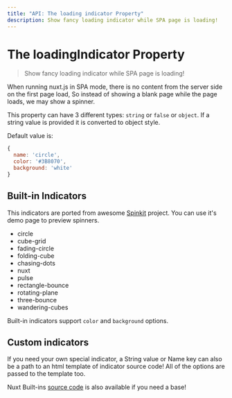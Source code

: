 ```yaml
---
title: "API: The loading indicator Property"
description: Show fancy loading indicator while SPA page is loading!
---
```


# The loadingIndicator Property

> Show fancy loading indicator while SPA page is loading!

When running nuxt.js in SPA mode, there is no content from the server side on the first page load,
So instead of showing a blank page while the page loads, we may show a spinner.

This property can have 3 different types: `string` or `false` or `object`.
If a string value is provided it is converted to object style.

Default value is: 
```js
{
  name: 'circle',
  color: '#3B8070',
  background: 'white'
}
```

## Built-in Indicators

This indicators are ported from awesome [Spinkit](http://tobiasahlin.com/spinkit) project.
You can use it's demo page to preview spinners.

- circle
- cube-grid
- fading-circle
- folding-cube
- chasing-dots
- nuxt
- pulse
- rectangle-bounce
- rotating-plane
- three-bounce
- wandering-cubes

Built-in indicators support `color` and `background` options.

## Custom indicators

If you need your own special indicator, a String value or Name key can also be a path to an html template of indicator source code!
All of the options are passed to the template too.

Nuxt Built-ins [source code](https://github.com/nuxt/nuxt.js/tree/dev/packages/vue-app/template/views/loading) is also available if you need a base!
